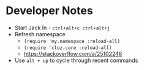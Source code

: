 # Developer Notes

* Start Jack In - `ctrl+alt+c ctrl+alt+j`
* Refresh namespace
  * `(require 'my.namespace :reload-all)`
  * `(require 'cloz.core :reload-all)`
  * https://stackoverflow.com/a/25102248
* Use `alt + up` to cycle through recent commands
